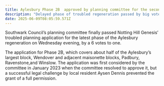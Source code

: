 ```yaml
---
title: Aylesbury Phase 2B  approved by planning committee for the second time
description: "Delayed phase of troubled regeneration passed by big vote "
date: 2025-06-09T08:05:59.571Z
---
```

Southwark Council’s planning committee finally passed Notting Hill Genesis’ troubled planning application for the latest phase of the Aylesbury regeneration on Wednesday evening, by a 6 votes to one.

The application for Phase 2B, which covers about half of the Aylesbury’s largest block, Wendover and adjacent maisonette blocks, Padbury, Ravenstone,and Winslow.  The application was first considered by the committee in January 2023 when the committee resolved to approve it, but a successful legal challenge by local resident Aysen Dennis prevented the grant of a full permission.